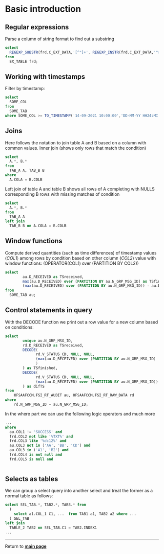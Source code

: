 # Basic introduction

## Regular expressions

Parse a column of string format to find out a substring

```sql
select 
  REGEXP_SUBSTR(frd.C_EXT_DATA,'[^"]+', REGEXP_INSTR(frd.C_EXT_DATA,'"requestId":"')+12, 1) as "REQUESTID" 
from
  EX_TABLE frd;
```

## Working with timestamps

Filter by timestamp:

```sql
select 
  SOME_COL
from 
  SOME_TAB
where SOME_COL >= TO_TIMESTAMP('14-09-2021 10:00:00','DD-MM-YY HH24:MI:SS');
```

## Joins

Here follows the notation to join table A and B based on a column with common values. Inner join (shows only rows that match the condition)
```sql
select 
  A.*, B.*
from  
  TAB_A A, TAB_B B
where
  A.COLA = B.COLB
```
Left join of table A and table B shows all rows of A completing with NULLS corresponding B rows with missing matches of condition 
```sql
select 
  A.*, B.*
from  
  TAB_A A
left join
  TAB_B B on A.COLA = B.COLB
```

## Window functions

Compute derived quantities (such as time differences) of timestamp values (*COL1*) among rows by condition based on other column (*COL2*) value with window functions: (OPERATOR(COL1) over (PARTITION BY COL2))

```sql
select
        au.D_RECEIVED as TSreceived,
        max(au.D_RECEIVED) over (PARTITION BY au.N_GRP_MSG_ID) as TSfinished,
        (max(au.D_RECEIVED) over (PARTITION BY au.N_GRP_MSG_ID)) - au.D_RECEIVED as difTS
from 
  SOME_TAB au;
```

## Control statements in query

With the DECODE function we print out a row value for a new column based on conditions:

```sql
select
        unique au.N_GRP_MSG_ID,
        rd.D_RECEIVED as TSreceived,
        DECODE(
              rd.V_STATUS_CD, NULL, NULL,              
              (max(au.D_RECEIVED) over (PARTITION BY au.N_GRP_MSG_ID)
              )
        ) as TSfinished,
        DECODE(
              rd.V_STATUS_CD, NULL, NULL,        
              (max(au.D_RECEIVED) over (PARTITION BY au.N_GRP_MSG_ID)) - rd.D_RECEIVED 
        ) as difTS
from 
    OFSAAFCCM.FSI_RT_AUDIT au, OFSAAFCCM.FSI_RT_RAW_DATA rd
where 
    rd.N_GRP_MSG_ID = au.N_GRP_MSG_ID;
```

In the where part we can use the following logic operators and much more
```sql
...
where
  au.COL1 != 'SUCCESS' and
  frd.COL2 not like '%TXT%' and
  frd.COL3 like '%dc12%' and
  au.COL3 not in ('AA', 'BB', 'CD') and
  au.COL3 in ('A1', 'B2') and
  frd.COL4 is not null and
  frd.COL5 is null and
  
```

## Selects as tables

We can group a select query into another select and treat the former as a normal table as follows:

```sql
select SEL_TAB.*, TAB2.*, TAB3.* from 
  (
    select a1.COL_1 C1, ...  from TAB1 a1, TAB2 a2 where ...
  ) SEL_TAB
left join
  TABLE_2 TAB2 on SEL_TAB.C1 = TAB2.INDEX1
...
```

***

Return to **[main page](../README.md)** 
